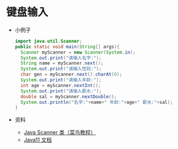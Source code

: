 # 键盘输入

* 小例子

  ```java
  import java.util.Scanner;
  public static void main(String[] args){
    Scanner myScanner = new Scanner(System.in);
    System.out.print("请输入名字:");
    String name = myScanner.next();
    System.out.print("请输入性别:");
    char gen = myScanner.next().charAt(0);
    System.out.print("请输入年龄:");
    int age = myScanner.nextInt();
    System.out.print("请输入薪水:");
    double sal = myScanner.nextDouble();
    System.out.println("名字:"+name+" 年龄:"+age+" 薪水:"+sal);
  }
  ```

* 资料

  * [Java Scanner 类（菜鸟教程）](https://www.runoob.com/java/java-scanner-class.html)
  * [Java11 文档](https://www.runoob.com/manual/jdk11api/java.base/java/util/Scanner.html)

